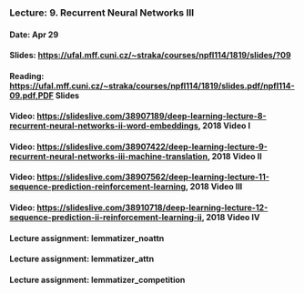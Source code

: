 ### Lecture: 9. Recurrent Neural Networks III
#### Date: Apr 29
#### Slides: https://ufal.mff.cuni.cz/~straka/courses/npfl114/1819/slides/?09
#### Reading: https://ufal.mff.cuni.cz/~straka/courses/npfl114/1819/slides.pdf/npfl114-09.pdf,PDF Slides
#### Video: https://slideslive.com/38907189/deep-learning-lecture-8-recurrent-neural-networks-ii-word-embeddings, 2018 Video I
#### Video: https://slideslive.com/38907422/deep-learning-lecture-9-recurrent-neural-networks-iii-machine-translation, 2018 Video II
#### Video: https://slideslive.com/38907562/deep-learning-lecture-11-sequence-prediction-reinforcement-learning, 2018 Video III
#### Video: https://slideslive.com/38910718/deep-learning-lecture-12-sequence-prediction-ii-reinforcement-learning-ii, 2018 Video IV
#### Lecture assignment: lemmatizer_noattn
#### Lecture assignment: lemmatizer_attn
#### Lecture assignment: lemmatizer_competition
